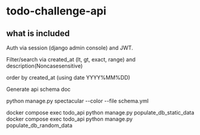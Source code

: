 # todo-challenge-api


## what is included

Auth via session (django admin console) and JWT.

Filter/search via created_at (lt, gt, exact, range) and description(Noncasesensitive)

order by created_at (using date YYYY%MM%DD)


Generate api schema doc

python manage.py spectacular --color --file schema.yml


docker compose exec todo_api python manage.py populate_db_static_data
docker compose exec todo_api python manage.py populate_db_random_data


